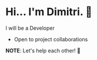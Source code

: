# Hi... I'm Dimitri. 👋

I will be a Developer

- Open to project collaborations

**NOTE**: Let's help each other! 🤝
